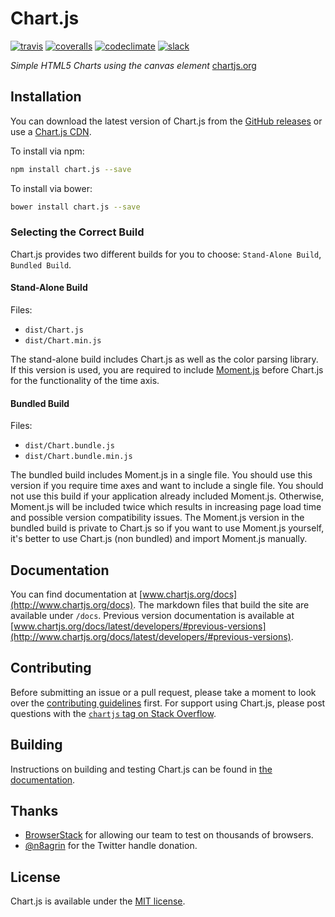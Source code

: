 # Chart.js

[![travis](https://img.shields.io/travis/chartjs/Chart.js.svg?style=flat-square&maxAge=60)](https://travis-ci.org/chartjs/Chart.js) [![coveralls](https://img.shields.io/coveralls/chartjs/Chart.js.svg?style=flat-square&maxAge=600)](https://coveralls.io/github/chartjs/Chart.js?branch=master) [![codeclimate](https://img.shields.io/codeclimate/maintainability/chartjs/Chart.js.svg?style=flat-square&maxAge=600)](https://codeclimate.com/github/chartjs/Chart.js) [![slack](https://img.shields.io/badge/slack-chartjs-#3abaf4.svg?style=flat-square&maxAge=3600)](https://chartjs-slack.herokuapp.com/)

*Simple HTML5 Charts using the canvas element* [chartjs.org](http://www.chartjs.org)

## Installation

You can download the latest version of Chart.js from the [GitHub releases](https://github.com/chartjs/Chart.js/releases/latest) or use a [Chart.js CDN](https://cdnjs.com/libraries/Chart.js).

To install via npm:

```bash
npm install chart.js --save
```

To install via bower:
```bash
bower install chart.js --save
```

### Selecting the Correct Build

Chart.js provides two different builds for you to choose: `Stand-Alone Build`, `Bundled Build`.

#### Stand-Alone Build
Files:
* `dist/Chart.js`
* `dist/Chart.min.js`

The stand-alone build includes Chart.js as well as the color parsing library. If this version is used, you are required to include [Moment.js](http://momentjs.com/) before Chart.js for the functionality of the time axis.

#### Bundled Build
Files:
* `dist/Chart.bundle.js`
* `dist/Chart.bundle.min.js`

The bundled build includes Moment.js in a single file. You should use this version if you require time axes and want to include a single file. You should not use this build if your application already included Moment.js. Otherwise, Moment.js will be included twice which results in increasing page load time and possible version compatibility issues. The Moment.js version in the bundled build is private to Chart.js so if you want to use Moment.js yourself, it's better to use Chart.js (non bundled) and import Moment.js manually.

## Documentation

You can find documentation at [www.chartjs.org/docs](http://www.chartjs.org/docs). The markdown files that build the site are available under `/docs`. Previous version documentation is available at [www.chartjs.org/docs/latest/developers/#previous-versions](http://www.chartjs.org/docs/latest/developers/#previous-versions).

## Contributing

Before submitting an issue or a pull request, please take a moment to look over the [contributing guidelines](https://github.com/chartjs/Chart.js/blob/master/docs/developers/contributing.md) first. For support using Chart.js, please post questions with the [`chartjs` tag on Stack Overflow](http://stackoverflow.com/questions/tagged/chartjs).

## Building
Instructions on building and testing Chart.js can be found in [the documentation](https://github.com/chartjs/Chart.js/blob/master/docs/developers/contributing.md#building-and-testing).

## Thanks
- [BrowserStack](https://browserstack.com) for allowing our team to test on thousands of browsers.
- [@n8agrin](https://twitter.com/n8agrin) for the Twitter handle donation.

## License

Chart.js is available under the [MIT license](http://opensource.org/licenses/MIT).
